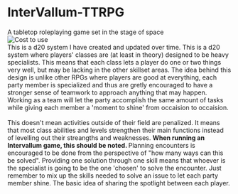 # InterVallum-TTRPG
A tabletop roleplaying game set in the stage of space
<br>
![Cost to use](https://img.shields.io/badge/price-0-yellow)
<br>
This is a d20 system I have created and updated over time. This is a d20 system where players' classes are (at least in theory) designed to be heavy specialists.
This means that each class lets a player do one or two things very well, but may be lacking in the other skillset areas. The idea behind this design is unlike 
other RPGs where players are good at everything, each party member is specialized and thus are gretly encouraged to have a stronger sense of teamwork to approach anything that may happen. Working as a team will let the party accomplish the same amount of tasks while giving each member a 'moment to shine' from occaision to occaision. 
<br><br>
This doesn't mean activities outside of their field are penalized. It means that most class abilities and levels strengthen their main functions instead of levelling out their streangths and weaknesses. <b> When running an Intervallum game, this should be noted. </b> Planning encounters is encouraged to be done from the perspective of "how many ways can this be solved". Providing one solution through one skill means that whoever is the specialist is going to be the one 'chosen' to solve the encounter. Just remember to mix up the skills needed to solve an issue to let each party member shine. The basic idea of sharing the spotlight between each player.
<br><br>
